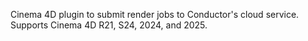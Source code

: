 Cinema 4D plugin to submit render jobs to Conductor's cloud service. Supports Cinema 4D R21, S24, 2024, and 2025.
